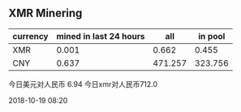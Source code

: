## XMR Minering

|currency|mined in last 24 hours|all|in pool|
|---|---|---|---|
|XMR|0.001|0.662|0.455|
|CNY|0.637|471.257|323.756|

今日美元对人民币 6.94	今日xmr对人民币712.0


2018-10-19 08:20